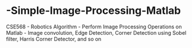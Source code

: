 # -Simple-Image-Processing-Matlab
CSE568 - Robotics Algorithm - Perform Image Processing Operations on Matlab - Image convolution, Edge Detection, Corner Detection using Sobel filter, Harris Corner Detector, and so on
